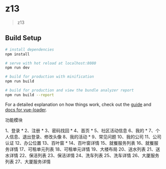 # z13

> z13

## Build Setup

``` bash
# install dependencies
npm install

# serve with hot reload at localhost:8080
npm run dev

# build for production with minification
npm run build

# build for production and view the bundle analyzer report
npm run build --report
```

For a detailed explanation on how things work, check out the [guide](http://vuejs-templates.github.io/webpack/) and [docs for vue-loader](http://vuejs.github.io/vue-loader).


功能模块

1、登录 *
2、注册 *
3、密码找回 *
4、首页 *
5、社区活动信息
6、我的 *
7、个人信息、退出登录、修改头像
8、我的活动 *
9、常见问题
10、我的公司
11、公司认证
12、办公位置
13、百叶窗 *
14、百叶窗详情
15、就餐服务列表
16、就餐服务详情
17、可租单元列表
18、可租单元详情
19、大楼布局
20、送水列表
21、送水详情
22、保洁列表
23、保洁详情
24、洗车列表
25、洗车详情
26、大厦服务列表
27、大厦服务详情
